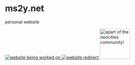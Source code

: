 # ms2y.net
personal website

<a href="https://ms2y.net/">
<img src="https://ms2y.net/beingworkedon.png" alt="website being worked on">
</a>

<a href="https://ms2y.net/">
<img src="https://ms2y.net/ms2ybutton.png" alt="website redirect">
</a>

<a href="https://neocities.org/">
<img src="https://ms2y.net/neocities.png" width="100" alt="apart of the neocities community!">
</a>
